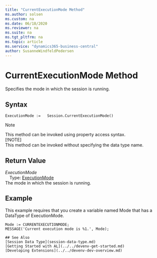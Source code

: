```yaml
---
title: "CurrentExecutionMode Method"
ms.author: solsen
ms.custom: na
ms.date: 06/18/2020
ms.reviewer: na
ms.suite: na
ms.tgt_pltfrm: na
ms.topic: article
ms.service: "dynamics365-business-central"
author: SusanneWindfeldPedersen
---
```

[//]: # (START>DO_NOT_EDIT)
[//]: # (IMPORTANT:Do not edit any of the content between here and the END>DO_NOT_EDIT.)
[//]: # (Any modifications should be made in the .xml files in the ModernDev repo.)
# CurrentExecutionMode Method
Specifies the mode in which the session is running.


## Syntax
```
ExecutionMode :=   Session.CurrentExecutionMode()
```
> [!NOTE]  
> This method can be invoked using property access syntax.  
> [!NOTE]  
> This method can be invoked without specifying the data type name.  


## Return Value
*ExecutionMode*  
&emsp;Type: [ExecutionMode](../executionmode/executionmode-option.md)  
The mode in which the session is running.  


[//]: # (IMPORTANT: END>DO_NOT_EDIT)

## Example  
 This example requires that you create a variable named Mode that has a DataType of ExecutionMode.  

```  
Mode := CURRENTEXECUTIONMODE;   
MESSAGE('Current execution mode is %1.', Mode); 

## See Also
[Session Data Type](session-data-type.md)  
[Getting Started with AL](../../devenv-get-started.md)  
[Developing Extensions](../../devenv-dev-overview.md)